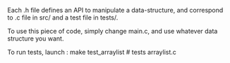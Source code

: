 Each .h file defines an API to manipulate a data-structure, and correspond to .c file in src/ and a test file in tests/.

To use this piece of code, simply change main.c, and use whatever data structure you want.

To run tests, launch :
   make test_arraylist # tests arraylist.c